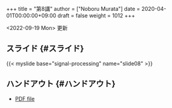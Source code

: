 +++
title = "第8講"
author = ["Noboru Murata"]
date = 2020-04-01T00:00:00+09:00
draft = false
weight = 1012
+++

<span class="timestamp-wrapper"><span class="timestamp">&lt;2022-09-19 Mon&gt; </span></span> 更新


## スライド {#スライド}

{{< myslide base="signal-processing" name="slide08" >}}


## ハンドアウト {#ハンドアウト}

-   [PDF file](https://noboru-murata.github.io/signal-processing/pdfs/slide08.pdf)